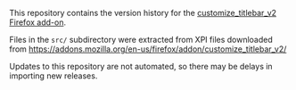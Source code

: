 This repository contains the version history for the [customize_titlebar_v2 Firefox add-on](https://addons.mozilla.org/en-us/firefox/addon/customize_titlebar_v2/).

Files in the ``src/`` subdirectory were extracted from XPI files downloaded from
https://addons.mozilla.org/en-us/firefox/addon/customize_titlebar_v2/

Updates to this repository are not automated, so there may be delays in importing new releases.
